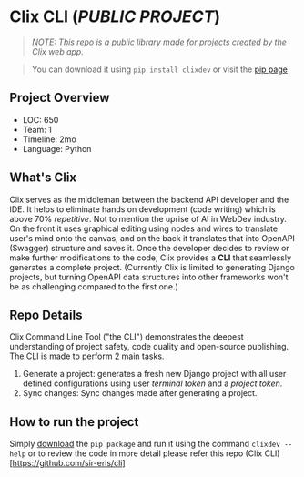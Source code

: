 # Clix CLI (_PUBLIC PROJECT_)

> _NOTE: This repo is a public library made for projects created by the Clix web app._

> You can download it using ```pip install clixdev``` or visit the [pip page](https://pypi.org/project/clixdev/)

**Project Overview**
---
- LOC: 650
- Team: 1
- Timeline: 2mo
- Language: Python

**What's Clix**
---
Clix serves as the middleman between the backend API developer and the IDE. It helps to eliminate hands on development (code writing) which is above 70% _repetitive_. Not to mention the uprise of AI in WebDev industry. On the front it uses graphical editing using nodes and wires to translate user's mind onto the canvas, and on the back it translates that into OpenAPI (Swagger) structure and saves it. Once the developer decides to review or make further modifications to the code, Clix provides a __CLI__ that seamlessly generates a complete project. (Currently Clix is limited to generating Django projects, but turning OpenAPI data structures into other frameworks won't be as challenging compared to the first one.)


**Repo Details**
---
Clix Command Line Tool ("the CLI") demonstrates the deepest understanding of project safety, code quality and open-source publishing. The CLI is made to perform 2 main tasks.
1. Generate a project: generates a fresh new Django project with all user defined configurations using user _terminal token_ and a _project token_.
2. Sync changes: Sync changes made after generating a project.

**How to run the project**
---
Simply [download](https://pypi.org/project/clixdev/) the ```pip package``` and run it using the command ```clixdev --help``` or to review the code in more detail please refer this repo (Clix CLI)[https://github.com/sir-eris/cli]
